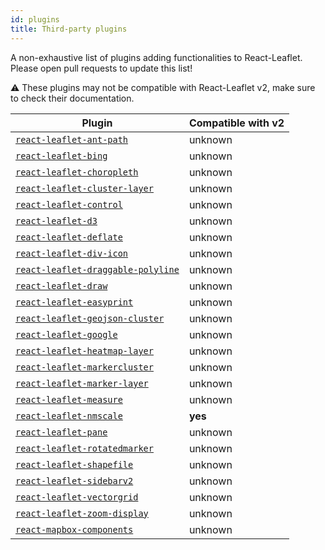 ```yaml
---
id: plugins
title: Third-party plugins
---
```


A non-exhaustive list of plugins adding functionalities to React-Leaflet. Please
open pull requests to update this list!

⚠️ These plugins may not be compatible with React-Leaflet v2, make sure to check their documentation.

| Plugin | Compatible with v2 |
| ------ | ------------------ |
| [`react-leaflet-ant-path`](https://www.npmjs.com/package/react-leaflet-ant-path) | unknown
| [`react-leaflet-bing`](https://www.npmjs.com/package/react-leaflet-bing) | unknown
| [`react-leaflet-choropleth`](https://www.npmjs.com/package/react-leaflet-choropleth) | unknown
| [`react-leaflet-cluster-layer`](https://www.npmjs.com/package/react-leaflet-cluster-layer) | unknown
| [`react-leaflet-control`](https://www.npmjs.com/package/react-leaflet-control) | unknown
| [`react-leaflet-d3`](https://www.npmjs.com/package/react-leaflet-d3) | unknown
| [`react-leaflet-deflate`](https://www.npmjs.com/package/react-leaflet-deflate) | unknown
| [`react-leaflet-div-icon`](https://www.npmjs.com/package/react-leaflet-div-icon) | unknown
| [`react-leaflet-draggable-polyline`](https://www.npmjs.com/package/react-leaflet-draggable-polyline) | unknown
| [`react-leaflet-draw`](https://www.npmjs.com/package/react-leaflet-draw) | unknown
| [`react-leaflet-easyprint`](https://www.npmjs.com/package/react-leaflet-easyprint) | unknown
| [`react-leaflet-geojson-cluster`](https://www.npmjs.com/package/react-leaflet-geojson-cluster) | unknown
| [`react-leaflet-google`](https://www.npmjs.com/package/react-leaflet-google) | unknown
| [`react-leaflet-heatmap-layer`](https://www.npmjs.com/package/react-leaflet-heatmap-layer) | unknown
| [`react-leaflet-markercluster`](https://www.npmjs.com/package/react-leaflet-markercluster) | unknown
| [`react-leaflet-marker-layer`](https://www.npmjs.com/package/react-leaflet-marker-layer) | unknown
| [`react-leaflet-measure`](https://www.npmjs.com/package/react-leaflet-measure) | unknown
| [`react-leaflet-nmscale`](https://www.npmjs.com/package/@marfle/react-leaflet-nmscale) | **yes**
| [`react-leaflet-pane`](https://www.npmjs.com/package/react-leaflet-pane) | unknown
| [`react-leaflet-rotatedmarker`](https://www.npmjs.com/package/react-leaflet-rotatedmarker) | unknown
| [`react-leaflet-shapefile`](https://www.npmjs.com/package/react-leaflet-shapefile) | unknown
| [`react-leaflet-sidebarv2`](https://www.npmjs.com/package/react-leaflet-sidebarv2) | unknown
| [`react-leaflet-vectorgrid`](https://www.npmjs.com/package/react-leaflet-vectorgrid) | unknown
| [`react-leaflet-zoom-display`](https://www.npmjs.com/package/react-leaflet-zoom-display) | unknown
| [`react-mapbox-components`](https://www.npmjs.com/package/react-mapbox-components) | unknown
